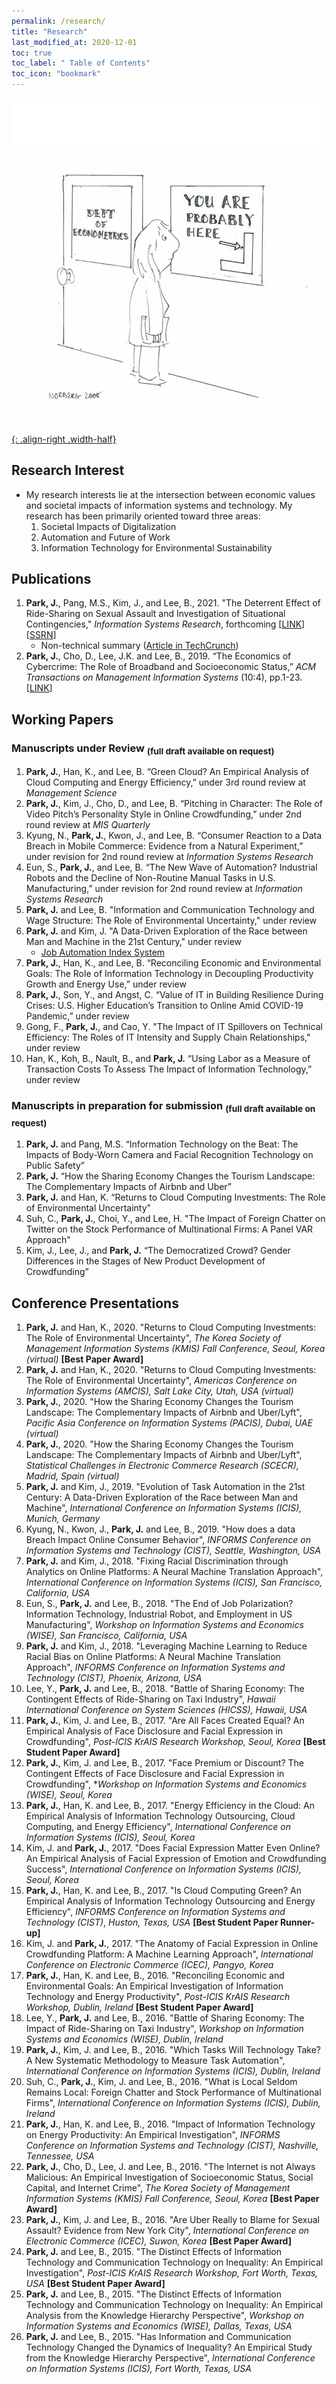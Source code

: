 ```yaml
---
permalink: /research/
title: "Research"
last_modified_at: 2020-12-01
toc: true
toc_label: " Table of Contents"
toc_icon: "bookmark"
---
```


[![](/assets/images/you_are_here2.jpg){: .align-right .width-half}](title: "Source: mostlyharmlesseconometrics.com")



## Research Interest
* My research interests lie at the intersection between economic values and societal impacts of information systems and technology. My research has been primarily oriented toward three areas:
	1. Societal Impacts of Digitalization
	2. Automation and Future of Work
	3. Information Technology for Environmental Sustainability


## Publications
1. **Park, J.**, Pang, M.S., Kim, J., and Lee, B., 2021. "The Deterrent Effect of Ride-Sharing on Sexual Assault and Investigation of Situational Contingencies," *Information Systems Research*, forthcoming [[LINK][1]][[SSRN][2]]
	* Non-technical summary ([Article in TechCrunch][3])
2. **Park, J.**, Cho, D., Lee, J.K. and Lee, B., 2019. “The Economics of Cybercrime: The Role of Broadband and Socioeconomic Status,” *ACM Transactions on Management Information Systems* (10:4), pp.1-23. [[LINK][4]]

[1]: https://pubsonline.informs.org/doi/10.1287/isre.2020.0978
[2]: https://papers.ssrn.com/sol3/papers.cfm?abstract_id=2951138
[3]: https://techcrunch.com/2020/11/05/study-shows-cities-with-ride-hailing-services-report-lower-rates-of-sexual-assault/
[4]: https://dl.acm.org/doi/abs/10.1145/3351159

## Working Papers
### Manuscripts under Review  <sub>(full draft available on request)</sub>
1. **Park, J.**, Han, K., and Lee, B. “Green Cloud? An Empirical Analysis of Cloud Computing and Energy Efficiency,” under 3rd round review at *Management Science*
2. **Park, J.**, Kim, J., Cho, D., and Lee, B. “Pitching in Character: The Role of Video Pitch’s Personality Style in Online Crowdfunding,” under 2nd round review at *MIS Quarterly*
3. Kyung, N., **Park, J.**, Kwon, J., and Lee, B. “Consumer Reaction to a Data Breach in Mobile Commerce: Evidence from a Natural Experiment,” under revision for 2nd round review at *Information Systems Research*
4. Eun, S., **Park, J.**, and Lee, B. “The New Wave of Automation? Industrial Robots and the Decline of Non-Routine Manual Tasks in U.S. Manufacturing,” under revision for 2nd round review at *Information Systems Research*
5. **Park, J.** and Lee, B. "Information and Communication Technology and Wage Structure: The Role of Environmental Uncertainty," under review
6. **Park, J.** and Kim, J. "A Data-Driven Exploration of the Race between Man and Machine in the 21st Century," under review
	* [Job Automation Index System][4]
7. **Park, J.**, Han, K., and Lee, B. “Reconciling Economic and Environmental Goals: The Role of Information Technology in Decoupling Productivity Growth and Energy Use,” under review
8. **Park, J.**, Son, Y., and Angst, C. “Value of IT in Building Resilience During Crises: U.S. Higher Education’s Transition to Online Amid COVID-19 Pandemic,” under review
9. Gong, F., **Park, J.**, and Cao, Y. "The Impact of IT Spillovers on Technical Efficiency: The Roles of IT Intensity and Supply Chain Relationships," under review
10. Han, K., Koh, B., Nault, B., and **Park, J.** “Using Labor as a Measure of Transaction Costs To Assess The Impact of Information Technology,” under review

[4]: http://www.jobautomationindex.com/


### Manuscripts in preparation for submission  <sub>(full draft available on request)</sub>
1. **Park, J.** and Pang, M.S. “Information Technology on the Beat: The Impacts of Body-Worn Camera and Facial Recognition Technology on Public Safety”
2. **Park, J.** “How the Sharing Economy Changes the Tourism Landscape: The Complementary Impacts of Airbnb and Uber”
3. **Park, J.** and Han, K. “Returns to Cloud Computing Investments: The Role of Environmental Uncertainty”
4. Suh, C., **Park, J.**, Choi, Y., and Lee, H. "The Impact of Foreign Chatter on Twitter on the Stock Performance of Multinational Firms: A Panel VAR Approach"
5. Kim, J., Lee, J., and **Park, J.** “The Democratized Crowd? Gender Differences in the Stages of New Product Development of Crowdfunding”



## Conference Presentations
1. **Park, J.** and Han, K., 2020. "Returns to Cloud Computing Investments: The Role of Environmental Uncertainty", *The Korea Society of Management Information Systems (KMIS) Fall Conference, Seoul, Korea (virtual)* **[Best Paper Award]**
2. **Park, J.** and Han, K., 2020. "Returns to Cloud Computing Investments: The Role of Environmental Uncertainty", *Americas Conference on Information Systems (AMCIS), Salt Lake City, Utah, USA (virtual)*
3. **Park, J.**, 2020. "How the Sharing Economy Changes the Tourism Landscape: The Complementary Impacts of Airbnb and Uber/Lyft", *Pacific Asia Conference on Information Systems (PACIS), Dubai, UAE (virtual)*
4. **Park, J.**, 2020. "How the Sharing Economy Changes the Tourism Landscape: The Complementary Impacts of Airbnb and Uber/Lyft", *Statistical Challenges in Electronic Commerce Research (SCECR), Madrid, Spain (virtual)*
5. **Park, J.** and Kim, J., 2019. "Evolution of Task Automation in the 21st Century: A Data-Driven Exploration of the Race between Man and Machine", *International Conference on Information Systems (ICIS), Munich, Germany*
6. Kyung, N., Kwon, J., **Park, J.** and Lee, B., 2019. "How does a data Breach Impact Online Consumer Behavior", *INFORMS Conference on Information Systems and Technology (CIST), Seattle, Washington, USA*
7. **Park, J.** and Kim, J., 2018. "Fixing Racial Discrimination through Analytics on Online Platforms: A Neural Machine Translation Approach", *International Conference on Information Systems (ICIS), San Francisco, California, USA*
8.	Eun, S., **Park, J.** and Lee, B., 2018. "The End of Job Polarization? Information Technology, Industrial Robot, and Employment in US Manufacturing", *Workshop on Information Systems and Economics (WISE), San Francisco, California, USA*
9. **Park, J.** and Kim, J., 2018. "Leveraging Machine Learning to Reduce Racial Bias on Online Platforms: A Neural Machine Translation Approach", *INFORMS Conference on Information Systems and Technology (CIST), Phoenix, Arizona, USA*
10. Lee, Y., **Park, J.** and Lee, B., 2018. "Battle of Sharing Economy: The Contingent Effects of Ride-Sharing on Taxi Industry", *Hawaii International Conference on System Sciences (HICSS), Hawaii, USA*
11. **Park, J.**, Kim, J. and Lee, B., 2017. "Are All Faces Created Equal? An Empirical Analysis of Face Disclosure and Facial Expression in Crowdfunding", *Post-ICIS KrAIS Research Workshop, Seoul, Korea* **[Best Student Paper Award]**
12. **Park, J.**, Kim, J. and Lee, B., 2017. "Face Premium or Discount? The Contingent Effects of Face Disclosure and Facial Expression in Crowdfunding", **Workshop on Information Systems and Economics (WISE), Seoul, Korea*
13. **Park, J.**, Han, K. and Lee, B., 2017. "Energy Efficiency in the Cloud: An Empirical Analysis of Information Technology Outsourcing, Cloud Computing, and Energy Efficiency", *International Conference on Information Systems (ICIS), Seoul, Korea*
14. Kim, J. and **Park, J.**, 2017. "Does Facial Expression Matter Even Online? An Empirical Analysis of Facial Expression of Emotion and Crowdfunding Success", *International Conference on Information Systems (ICIS), Seoul, Korea*
15. **Park, J.**, Han, K. and Lee, B., 2017. "Is Cloud Computing Green? An Empirical Analysis of Information Technology Outsourcing and Energy Efficiency", *INFORMS Conference on Information Systems and Technology (CIST)*, *Huston, Texas, USA* **[Best Student Paper Runner-up]**
16. Kim, J. and **Park, J.**, 2017. "The Anatomy of Facial Expression in Online Crowdfunding Platform: A Machine Learning Approach", *International Conference on Electronic Commerce (ICEC), Pangyo, Korea*
17. **Park, J.**, Han, K. and Lee, B., 2016. "Reconciling Economic and Environmental Goals: An Empirical Investigation of Information Technology and Energy Productivity", *Post-ICIS KrAIS Research Workshop, Dublin, Ireland* **[Best Student Paper Award]**
18. Lee, Y., **Park, J.** and Lee, B., 2016. "Battle of Sharing Economy: The Impact of Ride-Sharing on Taxi Industry", *Workshop on Information Systems and Economics (WISE), Dublin, Ireland*
19. **Park, J.**, Kim, J. and Lee, B., 2016. "Which Tasks Will Technology Take? A New Systematic Methodology to Measure Task Automation", *International Conference on Information Systems (ICIS), Dublin, Ireland*
20. Suh, C., **Park, J.**, Kim, J. and Lee, B., 2016. "What is Local Seldom Remains Local: Foreign Chatter and Stock Performance of Multinational Firms", *International Conference on Information Systems (ICIS), Dublin, Ireland*
21. **Park, J.**, Han, K. and Lee, B., 2016. "Impact of Information Technology on Energy Productivity: An Empirical Investigation", *INFORMS Conference on Information Systems and Technology (CIST), Nashville, Tennessee, USA*
22. **Park, J.**, Cho, D., Lee, J. and Lee, B., 2016. "The Internet is not Always Malicious: An Empirical Investigation of Socioeconomic Status, Social Capital, and Internet Crime", *The Korea Society of Management Information Systems (KMIS) Fall Conference, Seoul, Korea* **[Best Paper Award]**
23. **Park, J.**, Kim, J. and Lee, B., 2016. "Are Uber Really to Blame for Sexual Assault? Evidence from New York City", *International Conference on Electronic Commerce (ICEC), Suwon, Korea* **[Best Paper Award]**
24. **Park, J.** and Lee, B., 2015. "The Distinct Effects of Information Technology and Communication Technology on Inequality: An Empirical Investigation", *Post-ICIS KrAIS Research Workshop, Fort Worth, Texas, USA* **[Best Student Paper Award]**
25. **Park, J.** and Lee, B., 2015. "The Distinct Effects of Information Technology and Communication Technology on Inequality: An Empirical Analysis from the Knowledge Hierarchy Perspective", *Workshop on Information Systems and Economics (WISE), Dallas, Texas, USA*
26. **Park, J.** and Lee, B., 2015. "Has Information and Communication Technology Changed the Dynamics of Inequality? An Empirical Study from the Knowledge Hierarchy Perspective", *International Conference on Information Systems (ICIS), Fort Worth, Texas, USA*
